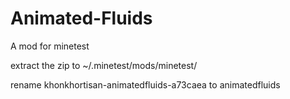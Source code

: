 Animated-Fluids
===============

A mod for minetest

extract the zip to ~/.minetest/mods/minetest/

rename khonkhortisan-animatedfluids-a73caea to animatedfluids
